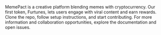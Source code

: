 MemePact is a creative platform blending memes with cryptocurrency. Our first token, Furtunes, lets users engage with viral content and earn rewards. Clone the repo, follow setup instructions, and start contributing. For more information and collaboration opportunities, explore the documentation and open issues.

